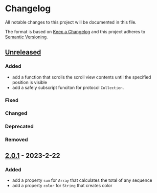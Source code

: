# Changelog
All notable changes to this project will be documented in this file.

The format is based on [Keep a Changelog](http://keepachangelog.com/en/1.0.0/)
and this project adheres to [Semantic Versioning](http://semver.org/spec/v2.0.0.html).

## [Unreleased]
### Added
<for new features.>

- add a function that scrolls the scroll view contents until the specified position is visible
- add a safely subscript funciton for protocol `Collection`.

### Fixed
<for any bug fixes.>

### Changed
<for changes in existing functionality.>

### Deprecated
<for soon-to-be removed features.>

### Removed
<for now removed features.>

## [2.0.1] - 2023-2-22
### Added
- add a property `sum` for `Array` that calculates the total of any sequence
- add a property `color` for `String` that creates color

[unreleased]: https://github.com/szwathub/ExtrasKit/compare/2.0.0...develop
[2.0.1]: https://github.com/szwathub/ExtrasKit/compare/2.0.0...szwathub:2.0.1
